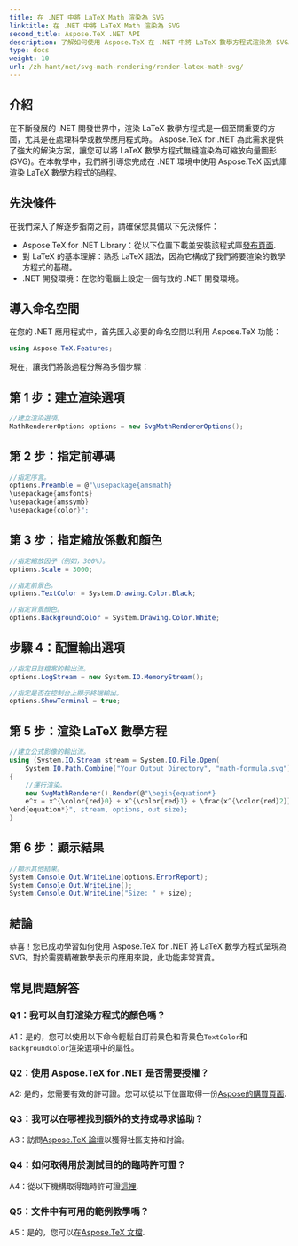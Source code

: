 ```yaml
---
title: 在 .NET 中將 LaTeX Math 渲染為 SVG
linktitle: 在 .NET 中將 LaTeX Math 渲染為 SVG
second_title: Aspose.TeX .NET API
description: 了解如何使用 Aspose.TeX 在 .NET 中將 LaTeX 數學方程式渲染為 SVG。具有可自訂選項的分步指南，用於精確的數學表示。
type: docs
weight: 10
url: /zh-hant/net/svg-math-rendering/render-latex-math-svg/
---
```

## 介紹

在不斷發展的 .NET 開發世界中，渲染 LaTeX 數學方程式是一個至關重要的方面，尤其是在處理科學或數學應用程式時。 Aspose.TeX for .NET 為此需求提供了強大的解決方案，讓您可以將 LaTeX 數學方程式無縫渲染為可縮放向量圖形 (SVG)。在本教學中，我們將引導您完成在 .NET 環境中使用 Aspose.TeX 函式庫渲染 LaTeX 數學方程式的過程。

## 先決條件

在我們深入了解逐步指南之前，請確保您具備以下先決條件：

-  Aspose.TeX for .NET Library：從以下位置下載並安裝該程式庫[發布頁面](https://releases.aspose.com/tex/net/).
- 對 LaTeX 的基本理解：熟悉 LaTeX 語法，因為它構成了我們將要渲染的數學方程式的基礎。
- .NET 開發環境：在您的電腦上設定一個有效的 .NET 開發環境。

## 導入命名空間

在您的 .NET 應用程式中，首先匯入必要的命名空間以利用 Aspose.TeX 功能：

```csharp
using Aspose.TeX.Features;
```

現在，讓我們將該過程分解為多個步驟：

## 第 1 步：建立渲染選項

```csharp
//建立渲染選項。
MathRendererOptions options = new SvgMathRendererOptions();
```

## 第 2 步：指定前導碼

```csharp
//指定序言。
options.Preamble = @"\usepackage{amsmath}
\usepackage{amsfonts}
\usepackage{amssymb}
\usepackage{color}";
```

## 第 3 步：指定縮放係數和顏色

```csharp
//指定縮放因子（例如，300%）。
options.Scale = 3000;

//指定前景色。
options.TextColor = System.Drawing.Color.Black;

//指定背景顏色。
options.BackgroundColor = System.Drawing.Color.White;
```

## 步驟 4：配置輸出選項

```csharp
//指定日誌檔案的輸出流。
options.LogStream = new System.IO.MemoryStream();

//指定是否在控制台上顯示終端輸出。
options.ShowTerminal = true;
```

## 第 5 步：渲染 LaTeX 數學方程

```csharp
//建立公式影像的輸出流。
using (System.IO.Stream stream = System.IO.File.Open(
    System.IO.Path.Combine("Your Output Directory", "math-formula.svg"), System.IO.FileMode.Create))
{
    //運行渲染。
    new SvgMathRenderer().Render(@"\begin{equation*}
    e^x = x^{\color{red}0} + x^{\color{red}1} + \frac{x^{\color{red}2}}{2} + \frac{x^{\color{red}3}}{6} + \cdots = \sum_{n\geq 0} \frac{x^{\color{red}n}}{n!}
\end{equation*}", stream, options, out size);
}
```

## 第 6 步：顯示結果

```csharp
//顯示其他結果。
System.Console.Out.WriteLine(options.ErrorReport);
System.Console.Out.WriteLine();
System.Console.Out.WriteLine("Size: " + size);
```

## 結論

恭喜！您已成功學習如何使用 Aspose.TeX for .NET 將 LaTeX 數學方程式呈現為 SVG。對於需要精確數學表示的應用來說，此功能非常寶貴。

## 常見問題解答

### Q1：我可以自訂渲染方程式的顏色嗎？

 A1：是的，您可以使用以下命令輕鬆自訂前景色和背景色`TextColor`和`BackgroundColor`渲染選項中的屬性。

### Q2：使用 Aspose.TeX for .NET 是否需要授權？

 A2: 是的，您需要有效的許可證。您可以從以下位置取得一份[Aspose的購買頁面](https://purchase.aspose.com/buy).

### Q3：我可以在哪裡找到額外的支持或尋求協助？

A3：訪問[Aspose.TeX 論壇](https://forum.aspose.com/c/tex/47)以獲得社區支持和討論。

### Q4：如何取得用於測試目的的臨時許可證？

 A4：從以下機構取得臨時許可證[這裡](https://purchase.aspose.com/temporary-license/).

### Q5：文件中有可用的範例教學嗎？

 A5：是的，您可以在[Aspose.TeX 文檔](https://reference.aspose.com/tex/net/).